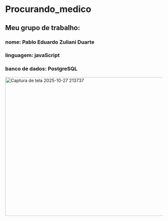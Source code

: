 # Procurando_medico

## Meu grupo de trabalho:
### nome: Pablo Eduardo Zuliani Duarte
### linguagem: javaScript
### banco de dados: PostgreSQL

<img width="673" height="443" alt="Captura de tela 2025-10-27 213737" src="https://github.com/user-attachments/assets/333e7aff-0906-454a-b2fc-d4bf66565590" />
